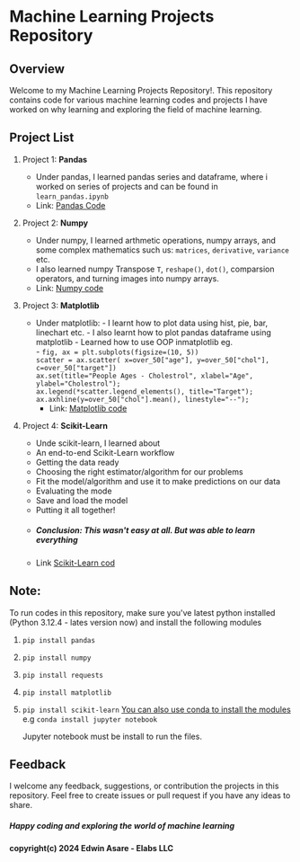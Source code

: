 # Machine Learning Projects Repository

## Overview
Welcome to my Machine Learning Projects Repository!. This repository contains code for various machine learning codes and projects I have worked on why learning and exploring the field of machine learning.

## Project List
1. Project 1: **Pandas**
    - Under pandas, I learned pandas series and dataframe, where i worked on series of projects and can be found in `learn_pandas.ipynb`
    - Link: [Pandas Code](https://github.com/Elabs-llc/Machine-Learning/blob/main/learn_pandas.ipynb)

2. Project 2: **Numpy**
    - Under numpy, I learned arthmetic operations, numpy arrays, and some complex mathematics such us: `matrices`, `derivative`, `variance` etc.
    - I also learned numpy Transpose `T`, `reshape()`, `dot()`, comparsion operators, and turning images into numpy arrays.
    - Link: [Numpy code](https://github.com/Elabs-llc/Machine-Learning/blob/main/learn_numpy.ipynb)

3. Project 3: **Matplotlib**
   - Under matplotlib:
         - I learnt how to plot data using hist, pie, bar, linechart etc.
         - I also learnt how to plot pandas dataframe using matplotlib
         - Learned how to use OOP inmatplotlib eg. <br>
         -
           `fig, ax = plt.subplots(figsize=(10, 5))`<br>
           `scatter = ax.scatter(
             x=over_50["age"],
             y=over_50["chol"],
             c=over_50["target"])`<br>
            `ax.set(title="People Ages - Cholestrol", xlabel="Age", ylabel="Cholestrol");`<br>
            `ax.legend(*scatter.legend_elements(), title="Target");`<br>
            `ax.axhline(y=over_50["chol"].mean(), linestyle="--");`
     - Link: [Matplotlib code](https://github.com/Elabs-llc/Machine-Learning/blob/main/learn_matplotlib.ipynb)
      
5. Project 4: **Scikit-Learn**
   - Unde scikit-learn, I learned about
   - An end-to-end Scikit-Learn workflow
   - Getting the data ready
   - Choosing the right estimator/algorithm for our problems
   -  Fit the model/algorithm and use it to make predictions on our data
   -  Evaluating the mode
   -  Save and load the model
   -  Putting it all together!
   -  ##### Conclusion: This wasn't easy at all. But was able to learn everything
   -  Link [Scikit-Learn cod](https://github.com/Elabs-llc/Machine-Learning/blob/main/learn_sklearn.ipynb)
   
## Note:
To run codes in this repository, make sure you've latest python installed (Python 3.12.4 - lates version now)
and install the following modules
1. `pip install pandas`
2. `pip install numpy`
3. `pip install requests`
4. `pip install matplotlib`
5. `pip install scikit-learn`
   <u>You can also use conda to install the modules</u>
   e.g
   `conda install jupyter notebook`

   Jupyter notebook must be install to run the files.
   

## Feedback
I welcome any feedback, suggestions, or contribution the projects in this repository. Feel free to create issues or pull request if you have any ideas to share.

##### Happy coding and exploring the world of machine learning


#### copyright(c) 2024 Edwin Asare - Elabs LLC

